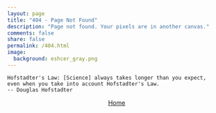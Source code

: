 ```yaml
---
layout: page
title: "404 - Page Not Found"
description: "Page not found. Your pixels are in another canvas."
comments: false
share: false
permalink: /404.html
image:
  background: eshcer_gray.png
---  
```


	Hofstadter's Law: [Science] always takes longer than you expect,
	even when you take into account Hofstadter's Law.
	-- Douglas Hofstadter

<div style="text-align:center">
	<a href="{{ site.url }}"><span class="btn btn-success">Home</span></a>
</div>
